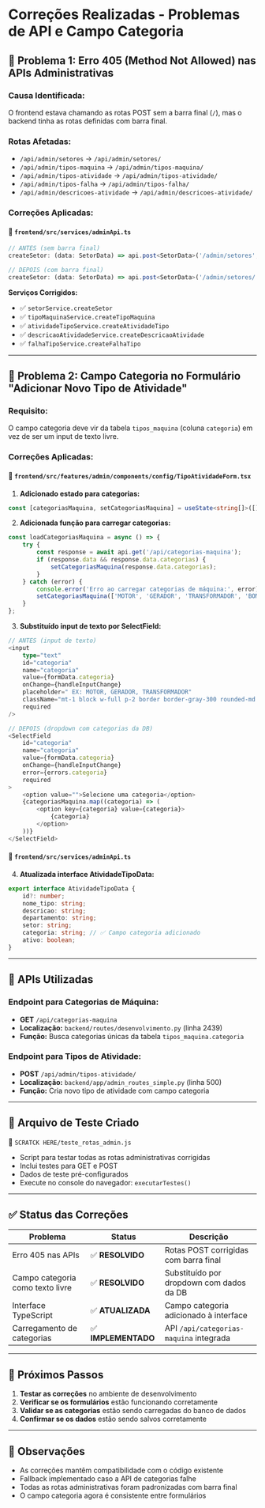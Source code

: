 # Correções Realizadas - Problemas de API e Campo Categoria

## 🔧 Problema 1: Erro 405 (Method Not Allowed) nas APIs Administrativas

### **Causa Identificada:**
O frontend estava chamando as rotas POST sem a barra final (`/`), mas o backend tinha as rotas definidas com barra final.

### **Rotas Afetadas:**
- `/api/admin/setores` → `/api/admin/setores/`
- `/api/admin/tipos-maquina` → `/api/admin/tipos-maquina/`
- `/api/admin/tipos-atividade` → `/api/admin/tipos-atividade/`
- `/api/admin/tipos-falha` → `/api/admin/tipos-falha/`
- `/api/admin/descricoes-atividade` → `/api/admin/descricoes-atividade/`

### **Correções Aplicadas:**

#### 📁 `frontend/src/services/adminApi.ts`
```typescript
// ANTES (sem barra final)
createSetor: (data: SetorData) => api.post<SetorData>('/admin/setores', data)

// DEPOIS (com barra final)
createSetor: (data: SetorData) => api.post<SetorData>('/admin/setores/', data)
```

**Serviços Corrigidos:**
- ✅ `setorService.createSetor`
- ✅ `tipoMaquinaService.createTipoMaquina`
- ✅ `atividadeTipoService.createAtividadeTipo`
- ✅ `descricaoAtividadeService.createDescricaoAtividade`
- ✅ `falhaTipoService.createFalhaTipo`

---

## 🎯 Problema 2: Campo Categoria no Formulário "Adicionar Novo Tipo de Atividade"

### **Requisito:**
O campo categoria deve vir da tabela `tipos_maquina` (coluna `categoria`) em vez de ser um input de texto livre.

### **Correções Aplicadas:**

#### 📁 `frontend/src/features/admin/components/config/TipoAtividadeForm.tsx`

1. **Adicionado estado para categorias:**
```typescript
const [categoriasMaquina, setCategoriasMaquina] = useState<string[]>([]);
```

2. **Adicionada função para carregar categorias:**
```typescript
const loadCategoriasMaquina = async () => {
    try {
        const response = await api.get('/api/categorias-maquina');
        if (response.data && response.data.categorias) {
            setCategoriasMaquina(response.data.categorias);
        }
    } catch (error) {
        console.error('Erro ao carregar categorias de máquina:', error);
        setCategoriasMaquina(['MOTOR', 'GERADOR', 'TRANSFORMADOR', 'BOMBA', 'COMPRESSOR', 'VENTILADOR']);
    }
};
```

3. **Substituído input de texto por SelectField:**
```typescript
// ANTES (input de texto)
<input
    type="text"
    id="categoria"
    name="categoria"
    value={formData.categoria}
    onChange={handleInputChange}
    placeholder=" EX: MOTOR, GERADOR, TRANSFORMADOR"
    className="mt-1 block w-full p-2 border border-gray-300 rounded-md shadow-sm"
    required
/>

// DEPOIS (dropdown com categorias da DB)
<SelectField
    id="categoria"
    name="categoria"
    value={formData.categoria}
    onChange={handleInputChange}
    error={errors.categoria}
    required
>
    <option value="">Selecione uma categoria</option>
    {categoriasMaquina.map((categoria) => (
        <option key={categoria} value={categoria}>
            {categoria}
        </option>
    ))}
</SelectField>
```

#### 📁 `frontend/src/services/adminApi.ts`

4. **Atualizada interface AtividadeTipoData:**
```typescript
export interface AtividadeTipoData {
    id?: number;
    nome_tipo: string;
    descricao: string;
    departamento: string;
    setor: string;
    categoria: string; // ✅ Campo categoria adicionado
    ativo: boolean;
}
```

---

## 🔗 APIs Utilizadas

### **Endpoint para Categorias de Máquina:**
- **GET** `/api/categorias-maquina`
- **Localização:** `backend/routes/desenvolvimento.py` (linha 2439)
- **Função:** Busca categorias únicas da tabela `tipos_maquina.categoria`

### **Endpoint para Tipos de Atividade:**
- **POST** `/api/admin/tipos-atividade/`
- **Localização:** `backend/app/admin_routes_simple.py` (linha 500)
- **Função:** Cria novo tipo de atividade com campo categoria

---

## 🧪 Arquivo de Teste Criado

📁 `SCRATCK HERE/teste_rotas_admin.js`
- Script para testar todas as rotas administrativas corrigidas
- Inclui testes para GET e POST
- Dados de teste pré-configurados
- Execute no console do navegador: `executarTestes()`

---

## ✅ Status das Correções

| Problema | Status | Descrição |
|----------|--------|-----------|
| Erro 405 nas APIs | ✅ **RESOLVIDO** | Rotas POST corrigidas com barra final |
| Campo categoria como texto livre | ✅ **RESOLVIDO** | Substituído por dropdown com dados da DB |
| Interface TypeScript | ✅ **ATUALIZADA** | Campo categoria adicionado à interface |
| Carregamento de categorias | ✅ **IMPLEMENTADO** | API `/api/categorias-maquina` integrada |

---

## 🚀 Próximos Passos

1. **Testar as correções** no ambiente de desenvolvimento
2. **Verificar se os formulários** estão funcionando corretamente
3. **Validar se as categorias** estão sendo carregadas do banco de dados
4. **Confirmar se os dados** estão sendo salvos corretamente

---

## 📝 Observações

- As correções mantêm compatibilidade com o código existente
- Fallback implementado caso a API de categorias falhe
- Todas as rotas administrativas foram padronizadas com barra final
- O campo categoria agora é consistente entre formulários
